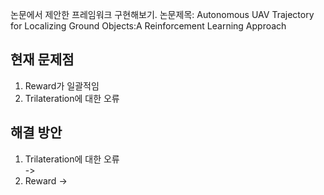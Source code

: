 논문에서 제안한 프레임워크 구현해보기.
논문제목: Autonomous UAV Trajectory for Localizing Ground Objects:A Reinforcement Learning Approach

## 현재 문제점  
1. Reward가 일괄적임
2. Trilateration에 대한 오류  


## 해결 방안  
1. Trilateration에 대한 오류  
-> 
2. Reward
->
